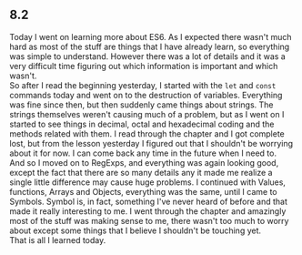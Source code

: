 ﻿8.2  
-
Today I went on learning more about ES6. As I expected there wasn't much hard as most of the stuff are things that I have already learn, so everything was simple to understand. However there was a lot of details and it was a very difficult time figuring out which information is important and which wasn't.  
So after I read the beginning yesterday, I started with the `let` and `const` commands today and went on to the destruction of variables. Everything was fine since then, but then suddenly came things about strings. The strings themselves weren't causing much of a problem, but as I went on I started to see things in decimal, octal and hexadecimal coding and the methods related with them. I read through the chapter and I got complete lost, but from the lesson yesterday I figured out that I shouldn't be worrying about it for now. I can come back any time in the future when I need to.  
And so I moved on to RegExps, and everything was again looking good, except the fact that there are so many details any it made me realize a single little difference may cause huge problems. I continued with Values, functions, Arrays and Objects, everything was the same, until I came to Symbols. Symbol is, in fact, something I've never heard of before and that made it really interesting to me. I went through the chapter and amazingly most of the stuff was making sense to me, there wasn't too much to worry about except some things that I believe I shouldn't be touching yet.  
That is all I learned today. 
